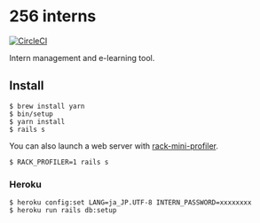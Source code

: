 # 256 interns

[![CircleCI](https://circleci.com/gh/fjordllc/interns.svg?style=svg&circle-token=dcbfd5d67e9be5401ce486b74f585879bc58a692)](https://circleci.com/gh/fjordllc/interns)

Intern management and e-learning tool.

## Install

    $ brew install yarn
    $ bin/setup
    $ yarn install
    $ rails s

You can also launch a web server with [rack-mini-profiler](https://github.com/MiniProfiler/rack-mini-profiler).

    $ RACK_PROFILER=1 rails s

### Heroku

    $ heroku config:set LANG=ja_JP.UTF-8 INTERN_PASSWORD=xxxxxxxx
    $ heroku run rails db:setup
